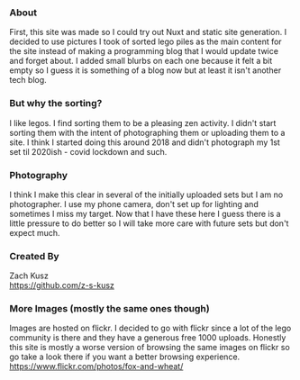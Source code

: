 ### About
First, this site was made so I could try out Nuxt and static site generation.
I decided to use pictures I took of sorted lego piles as the main content for the site instead of making a programming blog that I would update twice and forget about.
I added small blurbs on each one because it felt a bit empty so I guess it is something of a blog now but at least it isn't another tech blog.

### But why the sorting?
I like legos. I find sorting them to be a pleasing zen activity.
I didn't start sorting them with the intent of photographing them or uploading them to a site.
I think I started doing this around 2018 and didn't photograph my 1st set til 2020ish - covid lockdown and such.

### Photography
I think I make this clear in several of the initially uploaded sets but I am no photographer.
I use my phone camera, don't set up for lighting and sometimes I miss my target.
Now that I have these here I guess there is a little pressure to do better so I will take more care with future sets but don't expect much.

### Created By
Zach Kusz<br/>
https://github.com/z-s-kusz

### More Images (mostly the same ones though)
Images are hosted on flickr.
I decided to go with flickr since a lot of the lego community is there and they have a generous free 1000 uploads.
Honestly this site is mostly a worse version of browsing the same images on flickr so go take a look there if you want a better browsing experience.
https://www.flickr.com/photos/fox-and-wheat/
